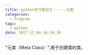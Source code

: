 ```yaml
---
title: python学习笔记之------元类
categories:
  - Program
tags:
  - python
date: 2017-12-04 16:34:30
---
```


"元类（Meta Class）",用于创建类的类。

<!--more-->